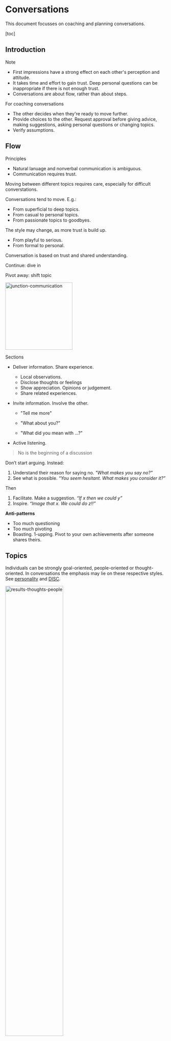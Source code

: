 # Conversations

This document focusses on coaching and planning conversations.

[toc]

## Introduction

Note

- First impressions have a strong effect on each other's perception and attitude.
- It takes time and effort to gain trust. Deep personal questions can be inappropriate if there is not enough trust.
- Conversations are about flow, rather than about steps.

For coaching conversations

- The other decides when they're ready to move further.
- Provide choices to the other. Request approval before giving advice, making suggestions, asking personal questions or changing topics.
- Verify assumptions.

## Flow

Principles

- Natural lanuage and nonverbal communication is ambiguous.
- Communication requires trust.

Moving between different topics requires care, especially for difficult converstations.

Conversations tend to move. E.g.:

- From superficial to deep topics.
- From casual to personal topics.
- From passionate topics to goodbyes.

The style may change, as more trust is build up.

- From playful to serious.
- From formal to personal.

Conversation is based on trust and shared understanding.

Continue: dive in

Pivot away: shift topic

<img src="../img/junction-communication.png" alt="junction-communication" style="height:15em;" />

Sections

- Deliver information. Share experience.

  - Local observations.
  - Disclose thoughts or feelings
  - Show appreciation. Opinions or judgement.
  - Share related experiences.

- Invite information. Involve the other.

  - "Tell me more"

  - "What about you?"

  - "What did you mean with ...?"

- Active listening.

> No is the beginning of a discussion

Don’t start arguing. Instead:

1. Understand their reason for saying no. *"What makes you say no?"*
2. See what is possible. *“You seem hesitant. What makes you consider it?”*

Then

1. Facilitate. Make a suggestion. *“If x then we could y”*
2. Inspire. *“Image that x. We could do z!!”*

**Anti-patterns**

- Too much questioning
- Too much pivoting
- Boasting. 1-upping. Pivot to your own achievements after someone shares theirs.

## Topics

Individuals can be strongly goal-oriented, people-oriented or thought-oriented. In conversations the emphasis may lie on these respective styles. See [personality](../psychology/personality.md) and [DISC](https://en.wikipedia.org/wiki/DISC_assessment).

<img src="../img/results-thoughts-people.png" alt="results-thoughts-people" style="width:60%;" />

Converstations can move between content, form, relation and context. See [communication triangle](pyramid.md).

## Types

Group conversation types.

- Social small talk. Current events, sports, hobbies.
- Catching up. Mention milestones.
- Storytelling. E.g. personal experiences.
- Emotional support.
- Opinions and debates.
- Advice-seeking.
- Planning and organizing.

|              | Small Talk          | Passionate Talk  | Deep Conversation     |
| ------------ | ------------------- | ---------------- | --------------------- |
| **Content**  | Anything            | Specifics        | Personal experiences  |
| **Form**     | Casual, superficial | Directed         | 1:1                   |
| **Relation** | Non-personal        | Shared interest  | Trust & vulnerability |
| **Pace**     | Fast                | Energetic        | Careful               |
| **Scope**    | Explore             | Continue further | Dive deep             |

## Models

### Small talk

Move from small talk to deep conversations (and back)

1. Greeting. Make contact. Acknowledge each other. Set expectations.
2. Content.
3. Goodbye.
   1. Start signalling towards ending the conversation.
   2. Commit to future actions.

![conversation-deep-dive](../img/conversation-deep-dive.png)

Attitude

- Be interested, rather than trying to be interesting. Notice something that attracts you.
- Connection > perfection
- Emphasize non-verbal communication over literal text.
- Dance around. Play. Use tension and release.

The form can vary from formal to exageration, irony or sarcasm.

Typical phrases

- *"Tell me more"*
- *"What did you mean with ...?"*

Break the ice

- Break the tension. Take a step towards familiarity.

Unbreak the ice (anti-pattern)

- Close of a conversation. Leave the other stunned.

## Active Listening

Listening and empathy.

<img src="../img/active-listening.png" alt="active-listening" style="width:80%;" />

Agreeing and disagreeing. With details or intent. Note: all of these can be communicated without words.

<img src="../img/quadrant-disagree-relation-content.png" alt="quadrant-disagree-relation-content" style="height:24em;" />

### Professional conversations

Each level should be sufficient, before moving to the next level. Jumping to the last step may cause misunderstanding.

1. Small talk
2. Relation
3. Personality
4. Expertise
5. Style
6. Content
